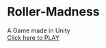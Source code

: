 # Roller-Madness
A Game made in Unity  
[Click here to PLAY](https://goutham232.github.io/Roller-Madness/index.html)
